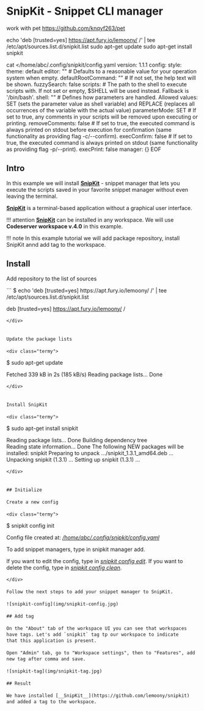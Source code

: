 # SnipKit - Snippet CLI manager

work with pet https://github.com/knqyf263/pet




echo 'deb [trusted=yes] https://apt.fury.io/lemoony/ /' | tee /etc/apt/sources.list.d/snipkit.list
sudo apt-get update
sudo apt-get install snipkit



cat <<EOF >/home/abc/.config/snipkit/config.yaml
version: 1.1.1
config:
  style:
    theme: default
  editor: "" # Defaults to a reasonable value for your operation system when empty.
  defaultRootCommand: "" # If not set, the help text will be shown.
  fuzzySearch: false
  scripts:
    # The path to the shell to execute scripts with. If not set or empty, $SHELL will be used instead. Fallback is '/bin/bash'.
    shell: ""
    # Defines how parameters are handled. Allowed values: SET (sets the parameter value as shell variable) and REPLACE (replaces all occurrences of the variable with the actual value)
    parameterMode: SET
    # If set to true, any comments in your scripts will be removed upon executing or printing.
    removeComments: false
    # If set to true, the executed command is always printed on stdout before execution for confirmation (same functionality as providing flag -c/--confirm).
    execConfirm: false
    # If set to true, the executed command is always printed on stdout (same functionality as providing flag -p/--print).
    execPrint: false
  manager: {}
EOF




## Intro 

In this example we will install [__SnipKit__](https://github.com/lemoony/snipkit) - snippet manager that lets you execute 
the scripts saved in your favorite snippet manager without even leaving the terminal.   

[__SnipKit__](https://github.com/lemoony/snipkit) is a terminal-based application without a graphical user interface.   

!!! attention 
    [__SnipKit__](https://github.com/lemoony/snipkit) can be installed in any workspace. We will use __Codeserver workspace v.4.0__ in this example.

!!! note
    In this example tutorial we will add package repository, install SnipKit annd add tag to the workspace.  

## Install 

Add repository to the list of sources

<div class="termy">
```
$  echo 'deb [trusted=yes] https://apt.fury.io/lemoony/ /' | tee /etc/apt/sources.list.d/snipkit.list

deb [trusted=yes] https://apt.fury.io/lemoony/ /
```
</div>


Update the package lists 

<div class="termy">
```
$ sudo apt-get update

Fetched 339 kB in 2s (185 kB/s)
Reading package lists... Done
```
</div>


Install SnipKit

<div class="termy">
```
$ sudo apt-get install snipkit

Reading package lists... Done
Building dependency tree       
Reading state information... Done
The following NEW packages will be installed:
  snipkit
Preparing to unpack .../snipkit_1.3.1_amd64.deb ...
Unpacking snipkit (1.3.1) ...
Setting up snipkit (1.3.1) ...
```
</div>


## Initialize

Create a new config

<div class="termy">
```
$ snipkit config init

Config file created at:
  <span style="text-decoration: underline; font-style: italic;">/home/abc/.config/snipkit/config.yaml</span>

To add snippet managers, type in snipkit manager add.

If you want to edit the config, type in <span style="text-decoration: underline; font-style: italic;">snipkit config edit</span>.
If you want to delete the config, type in <span style="text-decoration: underline; font-style: italic;">snipkit config clean</span>.
```
</div>

Follow the next steps to add your snippet manager to SnipKit.

![snipkit-config](img/snipkit-config.jpg)

## Add tag 

On the "About" tab of the workspace UI you can see that workspaces have tags. Let's add `snipkit` tag tp our workspace to indicate 
that this application is present.  

Open "Admin" tab, go to "Workspace settings", then to "Features", add new tag after comma and save.

![snipkit-tag](img/snipkit-tag.jpg)

## Result

We have installed [__SnipKit__](https://github.com/lemoony/snipkit) and added a tag to the workspace.  